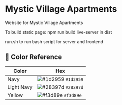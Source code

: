 # Mystic Village Apartments

Website for Mystic Village Apartments

To build static page:
npm run build
live-server in dist

run.sh to run bash script for server and frontend

## 🎨 Color Reference

| Color      | Hex                                                                |
| ---------- | ------------------------------------------------------------------ |
| Navy       | ![#1d2959](https://via.placeholder.com/10/1d2959?text=+) `#1d2959` |
| Light Navy | ![#28397d](https://via.placeholder.com/10/28397d?text=+) `#28397d` |
| Yellow     | ![#f3d89e](https://via.placeholder.com/10/f3d89e?text=+) `#f3d89e` |
